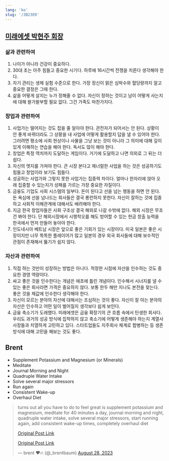 ```yaml
---
lang: 'ko'
slug: '/3B23E0'
---
```


## [미래에셋 박현주 회장](https://www.facebook.com/parktaeyoung/posts/pfbid02SmKBBAVkYfPEEtFBoA8zvpznR3VeXf1paV9F99VZnBbvsGVh8DYSqQkB4SY1Qu6Cl)

### 삶과 관련하여

1. 나이가 아니라 건강이 중요하다.
2. 30대 초는 아주 힘들고 중요한 시기다. 하루에 16시간씩 전쟁을 치른다 생각해야 한다.
3. 자기 관리는 생체 실험 수준으로 한다. 가장 정신이 맑은 심박수와 혈당량까지 알고 중요한 결정은 그때 한다.
4. 삶을 어떻게 살지는 누가 정해줄 수 없다. 자신이 정하는 것이고 남이 어떻게 사는지에 대해 왈가왈부할 필요 없다. 그건 가족도 마찬가지다.

### 창업과 관련하여

1. 사업가는 떨어지는 것도 잡을 줄 알아야 한다. 관전자가 되어서는 안 된다. 상황이 안 좋게 바뀌더라도 그 상황을 내 사업에 어떻게 활용할지 답을 낼 수 있어야 한다. 그러려면 평소에 사회 현상이나 사물을 그냥 보는 것이 아니라 그 의미에 대해 깊이 있게 이해하는 연습을 해야 한다. 독서도 많이 해야 한다.
2. 창업은 특정 역치까지 도달하는 게임이다. 거기에 도달하고 나면 의외로 그 뒤는 더 쉽다.
3. 자신의 엣지를 가져야 한다. 큰 시장 본다고 제너럴한 사업을 하는 것은 성공하기도 힘들고 창업이라 보기도 힘들다.
4. 성공하는 사업가와 그렇지 못한 사업가는 집중력 차이다. 얼마나 한자리에 앉아 오래 집중할 수 있는지가 성패를 가르는 가장 중요한 자질이다.
5. 금융도 기업도 사회 시스템의 일부다. 돈이 된다고 선을 넘는 행동을 하면 안 된다. 돈 욕심에 선을 넘나드는 회사들은 결국 롱런하지 못한다. 자신이 잘하는 것에 집중하고 사회적 이해관계에 대해서도 배려해야 한다.
6. 지금 한국 창업자들은 사회 구조상 결국 해외로 나갈 수밖에 없다. 해외 시장은 무조건 봐야 한다. 단 해외시장에서 시행착오를 해도 방어할 수 있는 현금 창출 능력을 한국에서 먼저 만들어 놓아야 한다.
7. 인도네시아 베트남 시장은 앞으로 좋은 기회가 있는 시장이다. 미국 일본은 좋은 시장이지만 너무 똑똑한 플레이어가 많고 일본의 경우 외국 회사들에 대해 보수적인 관점이 존재해서 뚫기가 쉽지 않다.

### 자산과 관련하여

1. 직접 하는 것만이 성장하는 방법은 아니다. 적정한 시점에 자산을 인수하는 것도 중요한 경영 역량이다.
2. 싸고 좋은 것을 인수한다는 개념은 애초에 틀린 개념이다. 인수해서 시너지를 낼 수 있는 좋은 회사라면 가격은 중요하지 않다. 보통 한두 해만 지나도 본전을 찾는다. 좋은 것을 제값에 인수한다 생각해야 한다.
3. 자신이 모르는 분야의 자산에 대해서는 조심하는 것이 좋다. 자신이 잘 아는 분야의 자산은 인수하고 어떤 일이 벌어질지 생각보다 쉽게 보인다.
4. 금융 축소기가 도래했다. 미래에셋은 금융 확장기의 큰 흐름 속에서 탄생한 회사다. 우리도 과거의 성공 방식에 집착하지 않고 축소기에 어떻게 생존해야 하는지 계열사 사장들과 치열하게 고민하고 있다. 스타트업들도 지주회사 체계로 합병하는 등 생존 방식에 대해 고민을 해보는 것도 좋다.

## Brent

- Supplement Potassium and Magnesium (or Minerals)
- Meditate
- Journal Morning and Night
- Quadruple Water Intake
- Solve several major stressors
- Run again
- Consistent Wake-up
- Overhaul Diet

<blockquote class="twitter-tweet">

turns out all you have to do to feel great is supplement potassium and magnesium, meditate for 40 minutes a day, journal morning and night, quadruple water intake, solve several major stressors, start running again, add consistent wake-up times, completely overhaul diet

[Original Post Link](https://t.co/ODhUjsZSxW)

[Original Post Link](https://t.co/2hNINJkbn7)

&mdash; brent ❤🔥 (@\_brentbaum) [August 28, 2023](https://twitter.com/_brentbaum/status/1696171437273350506?ref_src=twsrc%5Etfw)

</blockquote>

